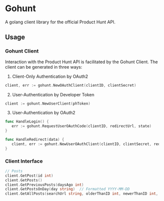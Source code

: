 Gohunt
========

A golang client library for the official Product Hunt API.

## Usage

### Gohunt Client

Interaction with the Product Hunt API is facilitated by the Gohunt Client. The client can be generated in three ways:

1. Client-Only Authentication by OAuth2
```go
client, err := gohunt.NewOAuthClient(clientID, clientSecret)
```

2. User-Authentication by Developer Token
```go
client := gohunt.NewUserClient(phToken)
```

3. User-Authentication by OAuth2
```go
func HandleLogin() {
   err := gohunt.RequestUserOAuthCode(clientID, redirectUrl, state)
}

func HandleRedirect(data) {
   client, err := gohunt.NewUserOAuthClient(clientID, clientSecret, redirectUrl, data.code)
}
```

### Client Interface

```go
// Posts
client.GetPost(id int)
client.GetPosts()
client.GetPreviousPosts(daysAgo int)
client.GetPostsOnDay(day string)  // Formatted YYYY-MM-DD
client.GetAllPosts(searchUrl string, olderThanID int, newerThanID int, count int)  // optional params; Use "" or -1 to exclude
```
